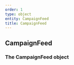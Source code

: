```yaml
---
order: 1
type: object
entity: CampaignFeed
title: CampaignFeed
---
```


## CampaignFeed

### The CampaignFeed object
